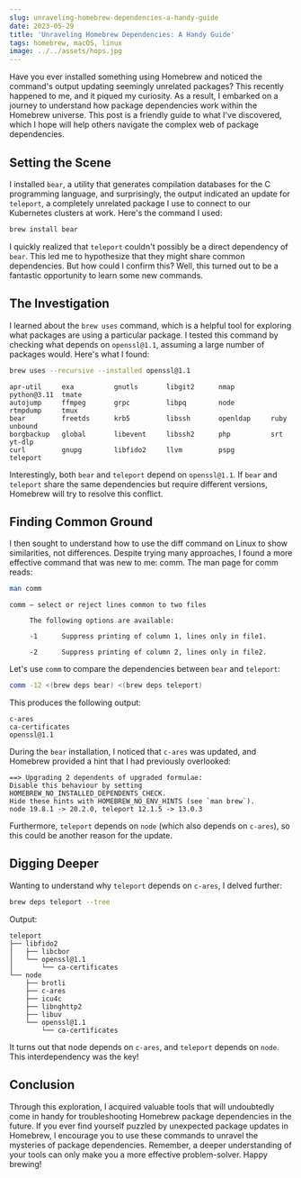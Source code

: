 ```yaml
---
slug: unraveling-homebrew-dependencies-a-handy-guide
date: 2023-05-29
title: 'Unraveling Homebrew Dependencies: A Handy Guide'
tags: homebrew, macOS, linux
image: ../../assets/hops.jpg
---
```


Have you ever installed something using Homebrew and noticed the command's output updating seemingly unrelated packages? This recently happened to me, and it piqued my curiosity. As a result, I embarked on a journey to understand how package dependencies work within the Homebrew universe. This post is a friendly guide to what I've discovered, which I hope will help others navigate the complex web of package dependencies.

## Setting the Scene

I installed `bear`, a utility that generates compilation databases for the C programming language, and surprisingly, the output indicated an update for `teleport`, a completely unrelated package I use to connect to our Kubernetes clusters at work. Here's the command I used:

```bash
brew install bear
```

I quickly realized that `teleport` couldn't possibly be a direct dependency of `bear`. This led me to hypothesize that they might share common dependencies. But how could I confirm this? Well, this turned out to be a fantastic opportunity to learn some new commands.

## The Investigation

I learned about the `brew uses` command, which is a helpful tool for exploring what packages are using a particular package. I tested this command by checking what depends on `openssl@1.1`, assuming a large number of packages would. Here's what I found:

```bash
brew uses --recursive --installed openssl@1.1
```

```
apr-util     exa          gnutls       libgit2      nmap         python@3.11  tmate
autojump     ffmpeg       grpc         libpq        node         rtmpdump     tmux
bear         freetds      krb5         libssh       openldap     ruby         unbound
borgbackup   global       libevent     libssh2      php          srt          yt-dlp
curl         gnupg        libfido2     llvm         pspg         teleport
```

Interestingly, both `bear` and `teleport` depend on `openssl@1.1`. If `bear` and `teleport` share the same dependencies but require different versions, Homebrew will try to resolve this conflict.

## Finding Common Ground

I then sought to understand how to use the diff command on Linux to show similarities, not differences. Despite trying many approaches, I found a more effective command that was new to me: comm. The man page for comm reads:

```bash
man comm
```

```
comm – select or reject lines common to two files

     The following options are available:

     -1      Suppress printing of column 1, lines only in file1.

     -2      Suppress printing of column 2, lines only in file2.
```

Let's use `comm` to compare the dependencies between `bear` and `teleport`:

```bash
comm -12 <(brew deps bear) <(brew deps teleport)
```

This produces the following output:

```
c-ares
ca-certificates
openssl@1.1
```

During the `bear` installation, I noticed that `c-ares` was updated, and Homebrew provided a hint that I had previously overlooked:

```
==> Upgrading 2 dependents of upgraded formulae:
Disable this behaviour by setting HOMEBREW_NO_INSTALLED_DEPENDENTS_CHECK.
Hide these hints with HOMEBREW_NO_ENV_HINTS (see `man brew`).
node 19.8.1 -> 20.2.0, teleport 12.1.5 -> 13.0.3
```

Furthermore, `teleport` depends on `node` (which also depends on `c-ares`), so this could be another reason for the update.

## Digging Deeper

Wanting to understand why `teleport` depends on `c-ares`, I delved further:

```bash
brew deps teleport --tree
```

Output:

```
teleport
├── libfido2
│   ├── libcbor
│   └── openssl@1.1
│       └── ca-certificates
└── node
    ├── brotli
    ├── c-ares
    ├── icu4c
    ├── libnghttp2
    ├── libuv
    └── openssl@1.1
        └── ca-certificates
```

It turns out that node depends on `c-ares`, and `teleport` depends on `node`. This interdependency was the key!

## Conclusion

Through this exploration, I acquired valuable tools that will undoubtedly come in handy for troubleshooting Homebrew package dependencies in the future. If you ever find yourself puzzled by unexpected package updates in Homebrew, I encourage you to use these commands to unravel the mysteries of package dependencies. Remember, a deeper understanding of your tools can only make you a more effective problem-solver. Happy brewing!

